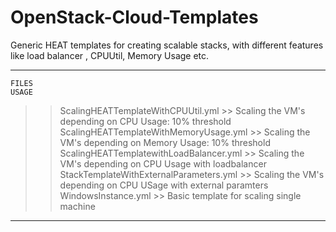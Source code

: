 # OpenStack-Cloud-Templates
Generic HEAT templates for creating scalable stacks, with different features like load balancer , CPUUtil, Memory Usage etc.

-------------------------------------------------------------------------------------------------------------------------------
 	FILES 	                                                                               USAGE 	

>>ScalingHEATTemplateWithCPUUtil.yml 	                         >> Scaling the VM's depending on CPU Usage: 10% threshold
>>ScalingHEATTemplateWithMemoryUsage.yml 	                 >> Scaling the VM's depending on Memory Usage: 10% threshold
>>ScalingHEATTemplatewithLoadBalancer.yml 	                 >> Scaling the VM's depending on CPU Usage with loadbalancer 
>>StackTemplateWithExternalParameters.yml 	                 >> Scaling the VM's depending on CPU USage with external paramters
>>WindowsInstance.yml 	                                       	 >> Basic template for scaling single machine
-------------------------------------------------------------------------------------------------------------------------------
